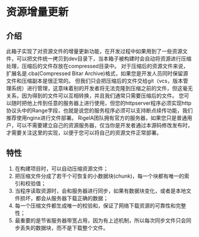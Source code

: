 # 资源增量更新

## 介绍
此箱子实现了对资源文件的增量更新功能，在开发过程中如果用到了一些资源文件，可以把文件统一拷贝到dev目录下，当本箱子被构建时会自动将资源进行压缩处理，压缩后的文件存放在compressed目录中。
对于压缩后的资源文件来说，扩展名是.cba(Compressed Bitar Archive)格式，如果您是开发人员同时保留源文件和压缩副本是很正常的。
但我们只会把压缩后的文件交给git（vcs，版本管理系统）进行管理，这意味着别的开发者将无法克隆到压缩之前的文件，但这毫无关系，因为得到的文件可以互相转换，并且我们通常只需要压缩后的文件。
您可以随时把他上传到任意的服务器上进行使用，但您的httpserver程序必须实现http协议头中的Range字段，也就是说您的服务程序必须可以支持断点续传功能，我们推荐使用nginx进行文件部署。
RigelA团队拥有官方的服务器，如果您只是普通用户，可以不需要建立自己的资源服务器，仅当你是开发者通过本源码修改发布时，才需要关注这里的实现，以便于您可以将自己的资源文件正常部署。


## 特性
1. 在构建项目时，可以自动压缩资源文件；
2. 把压缩文件分成了若干个可恢复的小数据块(chunk)，每一个块都有唯一的索引和校验值；
3. 当程序读取资源时，会和服务器进行同步，如果有数据块变化，或者是本地文件损坏，都会从服务器下载正确的数据；
4. 每一个压缩文件都生成唯一的校验和，保证了网络下载资源的可靠性和完整性；
5. 最重要的是节省服务器带宽占用，因为有上述机制，所以每次同步文件只会同步丢失的数据块，而不是下载整个文件。
